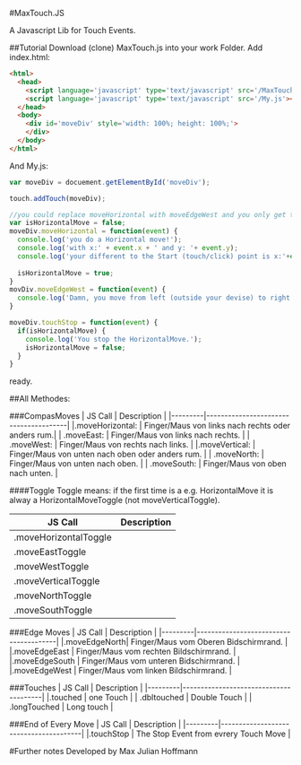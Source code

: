 #MaxTouch.JS


A Javascript Lib for Touch Events.


##Tutorial
Download (clone) MaxTouch.js into your work Folder.
Add index.html:
````html
<html>
  <head>
    <script language='javascript' type='text/javascript' src='/MaxTouch.js'></script>
    <script language='javascript' type='text/javascript' src='/My.js'></script>
  </head>
  <body>
    <div id='moveDiv' style='width: 100%; height: 100%;'>
    </div>
  </body>
</html>
````

And My.js:
````js
var moveDiv = docuement.getElementById('moveDiv');

touch.addTouch(moveDiv);

//you could replace moveHorizontal with moveEdgeWest and you only get the Event, if you touch your device from left to right
var isHorizontalMove = false;
moveDiv.moveHorizontal = function(event) {
  console.log('you do a Horizontal move!');
  console.log('with x:' + event.x + ' and y: '+ event.y);
  console.log('your different to the Start (touch/click) point is x:'+event.mX+' and y:'+event.mY);
  
  isHorizontalMove = true;
}
movDiv.moveEdgeWest = function(event) {
  console.log('Damn, you move from left (outside your devise) to right!');
}

moveDiv.touchStop = function(event) {
  if(isHorizontalMove) {
    console.log('You stop the HorizontalMove.');
    isHorizontalMove = false;
  }
}

````
ready.


##All Methodes:


###CompasMoves
| JS Call | Description                           |
|---------|---------------------------------------|
|.moveHorizontal: | Finger/Maus von links nach rechts oder anders rum.|
|   .moveEast: | Finger/Maus von links nach rechts. |
|   .moveWest: | Finger/Maus von rechts nach links. |
|.moveVertical: | Finger/Maus von unten nach oben oder anders rum. |
|   .moveNorth: | Finger/Maus von unten nach oben. |
|   .moveSouth: | Finger/Maus von oben nach unten. |

####Toggle
Toggle means: if the first time is a e.g. HorizontalMove it is alway a HorizontalMoveToggle (not moveVerticalToggle). 

| JS Call | Description                           |
|---------|---------------------------------------|
|.moveHorizontalToggle |   |
|   .moveEastToggle |  |
|   .moveWestToggle |  |
|.moveVerticalToggle |   |
|   .moveNorthToggle |   |
|   .moveSouthToggle |   |
    
###Edge Moves
| JS Call | Description                           |
|---------|---------------------------------------|
|.moveEdgeNorth| Finger/Maus vom Oberen Bidschirmrand. |
|.moveEdgeEast | Finger/Maus vom rechten Bildschirmrand. |
|.moveEdgeSouth | Finger/Maus vom unteren Bidschirmrand. |
|.moveEdgeWest | Finger/Maus vom linken Bildschirmrand. |
  
###Touches
| JS Call | Description                           |
|---------|---------------------------------------|
|.touched | one Touch  |
| .dbltouched | Double Touch |
| .longTouched | Long touch |
  
###End of Every Move
| JS Call | Description                           |
|---------|---------------------------------------|
|.touchStop | The Stop Event from evrery Touch Move |


#Further notes
Developed by Max Julian Hoffmann
